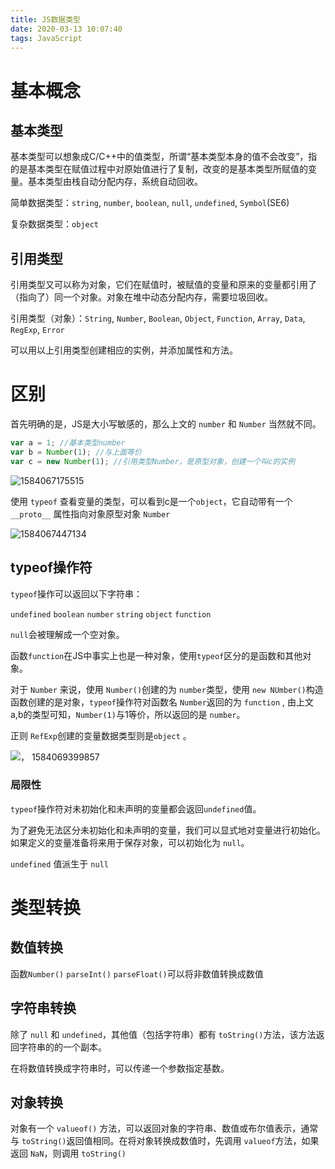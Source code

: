 ```yaml
---
title: JS数据类型
date: 2020-03-13 10:07:40
tags: JavaScript
---
```


# 基本概念

## 基本类型

基本类型可以想象成C/C++中的值类型，所谓“基本类型本身的值不会改变”，指的是基本类型在赋值过程中对原始值进行了复制，改变的是基本类型所赋值的变量。基本类型由栈自动分配内存，系统自动回收。

简单数据类型：`string`, `number`, `boolean`, `null`, `undefined`, `Symbol`(SE6)

复杂数据类型：`object`

## 引用类型

引用类型又可以称为对象，它们在赋值时，被赋值的变量和原来的变量都引用了（指向了）同一个对象。对象在堆中动态分配内存，需要垃圾回收。

引用类型（对象）：`String`, `Number`, `Boolean`, `Object`, `Function`, `Array`, `Data`, `RegExp`, `Error`

可以用以上引用类型创建相应的实例，并添加属性和方法。

# 区别

首先明确的是，JS是大小写敏感的，那么上文的 `number` 和 `Number` 当然就不同。

```javascript
var a = 1; //基本类型number
var b = Number(1); //与上面等价
var c = new Number(1); //引用类型Number，是原型对象，创建一个叫c的实例
```

![1584067175515](D:\wangyixi.github.io\source\image\1584067175515.png)

使用 `typeof` 查看变量的类型，可以看到c是一个`object`，它自动带有一个 `__proto__` 属性指向对象原型对象 `Number`

![1584067447134](D:\wangyixi.github.io\source\image\1584067447134.png)

## typeof操作符

`typeof`操作可以返回以下字符串：

`undefined` `boolean` `number` `string` `object` `function`

`null`会被理解成一个空对象。

函数`function`在JS中事实上也是一种对象，使用`typeof`区分的是函数和其他对象。

对于 `Number` 来说，使用 `Number()`创建的为 `number`类型，使用 `new NUmber()`构造函数创建的是对象，`typeof`操作符对函数名 `Number`返回的为 `function` , 由上文a,b的类型可知，`Number(1)`与1等价，所以返回的是 `number`。

正则 `RefExp`创建的变量数据类型则是`object` 。

![， 1584069399857](D:\wangyixi.github.io\source\image\1584069399857.png)

### 局限性

`typeof`操作符对未初始化和未声明的变量都会返回`undefined`值。

为了避免无法区分未初始化和未声明的变量，我们可以显式地对变量进行初始化。如果定义的变量准备将来用于保存对象，可以初始化为 `null`。

`undefined` 值派生于 `null`

# 类型转换

## 数值转换

函数`Number()` `parseInt()` `parseFloat()`可以将非数值转换成数值

## 字符串转换

除了 `null` 和 `undefined`，其他值（包括字符串）都有 `toString()`方法，该方法返回字符串的的一个副本。

在将数值转换成字符串时，可以传递一个参数指定基数。

## 对象转换

对象有一个 `valueof()` 方法，可以返回对象的字符串、数值或布尔值表示，通常与 `toString()`返回值相同。在将对象转换成数值时，先调用 `valueof`方法，如果返回 `NaN`，则调用 `toString()`